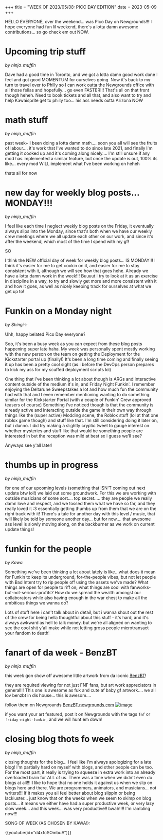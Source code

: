 +++
title = "WEEK OF 2023/05/08: PICO DAY EDITION"
date = 2023-05-09
+++

HELLO EVERYONE, over the weekend... was Pico Day on Newgrounds!!! I hope everyone had fun lil weekend, there's a lotta damn awesome contributions... so go check em out NOW.

<!-- more -->
# Upcoming trip stuff
*by ninja_muffin* 

Dave had a good time in Toronto, and we got a lotta damn good work done I feel and got good MOMENTUM for ourselves going. Now it's back to my turn to travel over to Philly so I can work outta the Newgrounds office with all those fellas and hopefully... go even FASTER!!! That's all on that front though heheh. Need to book tickets and all that, and also want to try and help Kawaisprite get to philly too... his ass needs outta Arizona NOW
    
# math stuff
*by ninja_muffin* 

past week+ I been doing a lotta damn math.... soon you all will see the fruits of labour.... it's work that I've wanted to do since late 2021, and finally I'm getting it cooked up and it's coming along nicely.... I'm still unsure if any mod has implemented a similar feature, but once the update is out, 100% its like... every mod WILL implement what I've been working on heheh

thats all for now
    
# new day for weekly blog posts... MONDAY!!!
*by ninja_muffin* 

I feel like each time I neglect weekly blog posts on the Friday, it eventually always slips into the Monday, since that's both when we have our weekly crew meetings where we all update each other on our work, and since it's after the weekend, which most of the time I spend with my gf! 

SO 

I think the NEW official day of week for weekly blog posts... IS MONDAY!!! I think it's easier for me to get cookin on it, and easier for me to stay consistent with it, although we will see how that goes hehe. Already we have a lotta damn work in the week!!! Buuuut I try to look at it as an exercise in discipline in a way, to try and slowly get more and more consistent with it and how it goes, as well as nicely keeping track for ourselves at what we get up to!
    
# Funkin on a Monday night
*by Shingi✨* 

Uhh, happy belated Pico Day everyone?

Soo, it's been a busy week as you can expect from these blog posts happening super late haha. My week was personally spent mostly working with the new person on the team on getting the Deployment for the Kickstarter portal up (finally!) It's been a long time coming and finally seeing it up has been a pretty cool sight (as i before the DevOps person prepares to kick my ass for my scuffed deployment scripts lol)

One thing that i've been thinking a lot about though is ARGs and interactive content outside of the medium it's in, and Friday Night Funkin'. I remember enjoying the Deltarune Sweepstakes a lot and how much fun the community had with that and I even remember mentioning wanting to do something similar for the Kickstarter Portal (with a couple of Funkin' Crew approved teasers of course)
Something i've noticed though is that the community is already active and interacting outside the game in their own way through things like the (super active) Modding scene, the Roblox stuff (lol at that one roblox game though) and stuff like that. 
I'm still considering doing it later on, but i dunno. I did try making a slightly cryptic tweet to gauge interest on whether mysteries and stuff like that would be something people are interested in but the reception was mild at best so i guess we'll see?

Anyways see y'all later! 
<!-- 5069636f206461792070617373657468

01000010 01110101 01110100 00100000 01110100 01101000 01100101 00100000 01100111 01101100 01101111 01110010 01101001 01101111 01110101 01110011 00100000 01100100 01100001 01111001 00100000 01110111 01101001 01101100 01101100 00100000 01100011 01101111 01101101 01100101 01110100 01101000 00100000 01110011 01101111 01101111 01101110 

==gCgwWY2lmcyFGIzdCdodWaFBSZoRHIu9GIlV2cgU3b5BCbsFGazBSZIBCZuFmCsMDIuFGa0Bicld2ZpJGIzlGIlV2cgU3b5BSeslWbhZGIlhGV -->
    
# thumbs up in progress
*by ninja_muffin* 

for one of our upcoming levels (something that ISN'T coming out next update btw lol!) we laid out some groundwork. For this we are working with outside musicians of some sort.... top secret..... they are people we really damn love and respect, and we tossed them what we have so far, and they really loved it :3 essentially getting thumbs up from them that we are on the right track with it! There's a tale for another day with this level / music, that will likely be told by someone another day... but for now.... that awesome ass level is slowly moving along, on the backburner as we work on current update things!
    
# funkin for the people
*by Kawa* 

Something we've been thinking a lot about lately is like...what does it mean for Funkin to keep its underground, for-the-people vibes, but not let people with Bad Intent try to rip people off using the assets we've made? What things are open for people to riff on, what things are cool with fanworks-but-not-serious-profits? How do we spread the wealth amongst our collaborators while also having enough in the war chest to make all the ambitious things we wanna do? 

Lots of stuff here i can't talk about in detail, but i wanna shout out the rest of the crew for being hella thoughtful about this stuff - it's hard, and it's always awkward as hell to talk money. but we're all aligned on wanting to see the cool shit y'all make while not letting gross people microtransact your fandom to death!
    
# fanart of da week - BenzBT
*by ninja_muffin* 

this week gon show off awesome little artwork from da iconic [BenzBT](https://benzbt.newgrounds.com)! 

they are required viewing for not just FNF fans, but art work appreciators in general!!! This one is awesome as fuk and cute af baby gf artwork.... we all lov benzbt in dis house... this is awesom....

follow them on Newgrounds [BenzBT.newgrounds.com](https://benzbt.newgrounds.com/)
[![image](https://art.ngfiles.com/images/3185000/3185587_benzbt_baby-gf.png?f1683032203)](https://www.newgrounds.com/art/view/benzbt/baby-gf)

if you want your art featured, post it on Newgrounds with the tags `fnf` or `friday-night-funkin`, and we will hunt em down!
    
# closing blog thots fo week
*by ninja_muffin* 

closing thoughts for the blog... I feel like I'm always apologizing for a late blog! I'm partially hard on myself with blogs, and other people can be too.
For the most part, it really is trying to squeeze in extra work into an already overloaded brain for ALL of us. There was a time when we didn't even do
blogs at all!!! I like to hope that no one holds it against us when we slip on blogs here and there. We are programmers, animators, and musicians...
not writers!!! If it makes you all feel better about blog slippin or being lackluster... just know that on the weeks when we seem to skimp on blog posts...
it means we either have had a super productive week, or very lazy slow week... and this week... was very productive!! bwah!!!! I'm rambling now!!!

SONG OF WEEK (AS CHOSEN BY KAWA!):

{{youtube(id="d4xfcSOmbuA")}}
    

